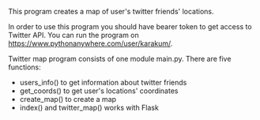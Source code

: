 This program creates a map of user's twitter friends' locations. 

In order to use this program you should have bearer token to get access to Twitter API. 
You can run the program on https://www.pythonanywhere.com/user/karakum/. 

Twitter map program consists of one module main.py. 
There are five functions:
- users_info() to get information about twitter friends
- get_coords() to get user's locations' coordinates
- create_map() to create a map
- index() and twitter_map() works with Flask